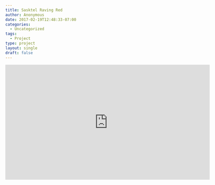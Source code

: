 ```yaml
---
title: Sasktel Raving Red
author: Anonymous
date: 2017-02-19T12:48:33-07:00
categories:
  - Uncategorized
tags:
  - Project
type: project
layout: single
draft: false
---
```


<iframe src="https://player.vimeo.com/video/32025400" width="640" height="360" frameborder="0" webkitallowfullscreen mozallowfullscreen allowfullscreen></iframe>
